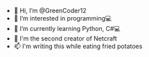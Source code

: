 - 👋 Hi, I’m @GreenCoder12
- 👀 I’m interested in programming💻
- 🌱 I’m currently learning Python, C#💻
- 💞️ I'm the second creator of Netcraft
- 📫 I'm writing this while eating fried potatoes

<!---
GreenCoder12/GreenCoder12 is a ✨ special ✨ repository because its `README.md` (this file) appears on your GitHub profile.
You can click the Preview link to take a look at your changes.
--->

